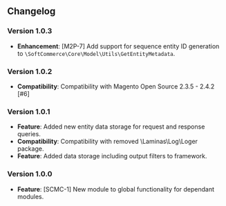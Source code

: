 ## Changelog

### Version 1.0.3
- **Enhancement**: [M2P-7] Add support for sequence entity ID generation to `\SoftCommerce\Core\Model\Utils\GetEntityMetadata`.

### Version 1.0.2
- **Compatibility**: Compatibility with Magento Open Source 2.3.5 - 2.4.2 [#6]

### Version 1.0.1
- **Feature**: Added new entity data storage for request and response queries.
- **Compatibility**: Compatibility with removed \Laminas\Log\Loger package.
- **Feature**: Added data storage including output filters to framework.

### Version 1.0.0
- **Feature**: [SCMC-1] New module to global functionality for dependant modules.
